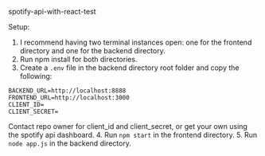 spotify-api-with-react-test

Setup:
1. I recommend having two terminal instances open: one for the frontend directory and one for the backend directory.
2. Run npm install for both directories.
3. Create a `.env` file in the backend directory root folder and copy the following:
```
BACKEND_URL=http://localhost:8888
FRONTEND_URL=http://localhost:3000
CLIENT_ID=
CLIENT_SECRET=
```
Contact repo owner for client_id and client_secret, or get your own using the spotify api dashboard.
4. Run `npm start` in the frontend directory.
5. Run `node app.js` in the backend directory.
